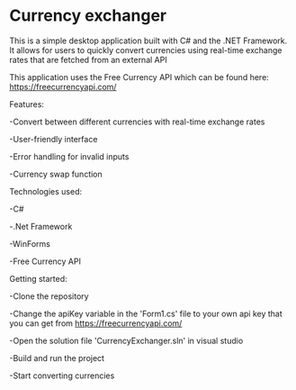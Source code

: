 # Currency exchanger

This is a simple desktop application built with C# and the .NET Framework. It allows for users to quickly convert currencies using real-time exchange rates that are fetched from an external API

This application uses the Free Currency API which can be found here: https://freecurrencyapi.com/

Features:

-Convert between different currencies with real-time exchange rates

-User-friendly interface

-Error handling for invalid inputs 

-Currency swap function 



Technologies used:

-C#

-.Net Framework

-WinForms

-Free Currency API




Getting started:

-Clone the repository

-Change the apiKey variable in the 'Form1.cs' file to your own api key that you can get from https://freecurrencyapi.com/

-Open the solution file 'CurrencyExchanger.sln' in visual studio 

-Build and run the project

-Start converting currencies


